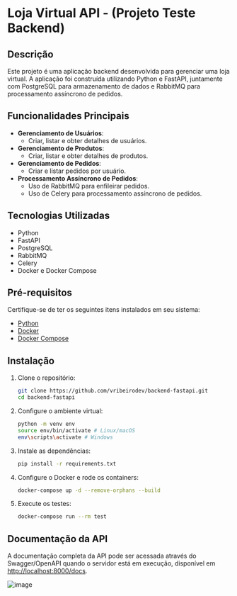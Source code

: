 # Loja Virtual API - (Projeto Teste Backend)

## Descrição
Este projeto é uma aplicação backend desenvolvida para gerenciar uma loja virtual. A aplicação foi construída utilizando Python e FastAPI, juntamente com PostgreSQL para armazenamento de dados e RabbitMQ para processamento assíncrono de pedidos.

## Funcionalidades Principais
- **Gerenciamento de Usuários**: 
  - Criar, listar e obter detalhes de usuários.
- **Gerenciamento de Produtos**: 
  - Criar, listar e obter detalhes de produtos.
- **Gerenciamento de Pedidos**: 
  - Criar e listar pedidos por usuário.
- **Processamento Assíncrono de Pedidos**: 
  - Uso de RabbitMQ para enfileirar pedidos.
  - Uso de Celery para processamento assíncrono de pedidos.
    
## Tecnologias Utilizadas
- Python
- FastAPI
- PostgreSQL
- RabbitMQ
- Celery
- Docker e Docker Compose

## Pré-requisitos
Certifique-se de ter os seguintes itens instalados em seu sistema:
- [Python](https://www.python.org/downloads/)
- [Docker](https://www.docker.com/get-started)
- [Docker Compose](https://docs.docker.com/compose/install/)

## Instalação
1. Clone o repositório:
   ```bash
   git clone https://github.com/vribeirodev/backend-fastapi.git
   cd backend-fastapi

2. Configure o ambiente virtual:
   ```bash
   python -m venv env
   source env/bin/activate # Linux/macOS
   env\scripts\activate # Windows

3. Instale as dependências:
   ```bash
   pip install -r requirements.txt

4. Configure o Docker e rode os containers:
   ```bash
   docker-compose up -d --remove-orphans --build

5. Execute os testes:
   ```bash
   docker-compose run --rm test

## Documentação da API
A documentação completa da API pode ser acessada através do Swagger/OpenAPI quando o servidor está em execução, disponível em [http://localhost:8000/docs](http://localhost:8000/docs).

![image](https://github.com/vribeirodev/backend-fastapi/assets/98496942/9346ea71-82fb-4385-a8fd-3d14e12b5de2)

